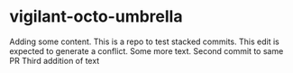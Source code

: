 # vigilant-octo-umbrella

Adding some content. 
This is a repo to test stacked commits. This edit is expected to generate a conflict.
Some more text. Second commit to same PR 
Third addition of text
